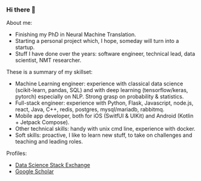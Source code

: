 ### Hi there 👋


About me:
* Finishing my PhD in Neural Machine Translation.
* Starting a personal project which, I hope, someday will turn into a startup.
* Stuff I have done over the years: software engineer, technical lead, data scientist, NMT researcher.

These is a summary of my skillset:
* Machine Learning engineer: experience with classical data science (scikit-learn, pandas, SQL) and with deep learning (tensorflow/keras, pytorch) especially on NLP. Strong grasp on probability & statistics.
* Full-stack engineer: experience with Python, Flask, Javascript, node.js, react, Java, C++, redis, postgres, mysql/mariadb, rabbitmq.
* Mobile app developer, both for iOS (SwitfUI & UIKit) and Android (Kotlin + Jetpack Compose).
* Other technical skills: handy with unix cmd line, experience with docker.
* Soft skills: proactive, I like to learn new stuff, to take on challenges and teaching and leading roles.

Profiles:
* [Data Science Stack Exchange](https://datascience.stackexchange.com/users/14675/ncasas)
* [Google Scholar](https://scholar.google.com/citations?user=nCv6b9wAAAAJ)
